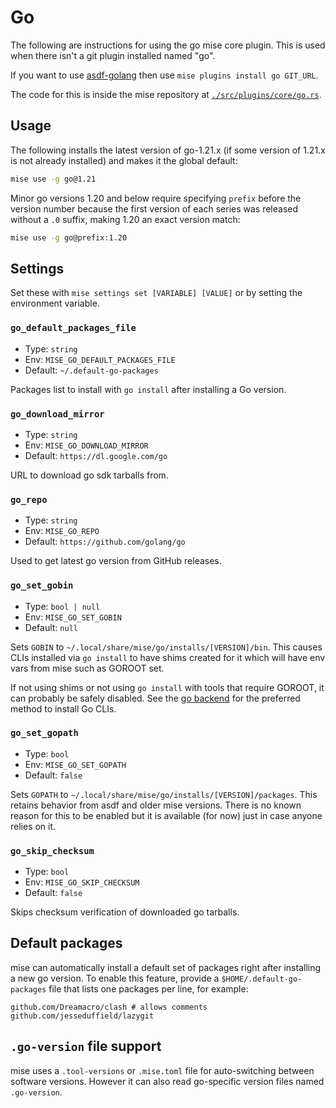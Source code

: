 # Go

The following are instructions for using the go mise core plugin. This is used when there isn't a
git plugin installed named "go".

If you want to use [asdf-golang](https://github.com/kennyp/asdf-golang)
then use `mise plugins install go GIT_URL`.

The code for this is inside the mise repository at
[`./src/plugins/core/go.rs`](https://github.com/jdx/mise/blob/main/src/plugins/core/go.rs).

## Usage

The following installs the latest version of go-1.21.x (if some version of 1.21.x is not already
installed) and makes it the global default:

```sh
mise use -g go@1.21
```

Minor go versions 1.20 and below require specifying `prefix` before the version number because the
first version of each series was released without a `.0` suffix, making 1.20 an exact version match:

```sh
mise use -g go@prefix:1.20
```

## Settings

Set these with `mise settings set [VARIABLE] [VALUE]` or by setting the environment variable.

### `go_default_packages_file`

- Type: `string`
- Env: `MISE_GO_DEFAULT_PACKAGES_FILE`
- Default: `~/.default-go-packages`

Packages list to install with `go install` after installing a Go version.

### `go_download_mirror`

- Type: `string`
- Env: `MISE_GO_DOWNLOAD_MIRROR`
- Default: `https://dl.google.com/go`

URL to download go sdk tarballs from.

### `go_repo`

- Type: `string`
- Env: `MISE_GO_REPO`
- Default: `https://github.com/golang/go`

Used to get latest go version from GitHub releases.

### `go_set_gobin`

- Type: `bool | null`
- Env: `MISE_GO_SET_GOBIN`
- Default: `null`

Sets `GOBIN` to `~/.local/share/mise/go/installs/[VERSION]/bin`. This causes CLIs installed via
`go install` to have shims created for it which will have env vars from mise such as GOROOT set.

If not using shims or not using `go install` with tools that require GOROOT, it can probably be
safely disabled. See the [go backend](https://mise.jdx.dev/dev-tools/backends/) for the preferred
method to install Go CLIs.

### `go_set_gopath` <Badge type="warning" text="deprecated" />

- Type: `bool`
- Env: `MISE_GO_SET_GOPATH`
- Default: `false`

Sets `GOPATH` to `~/.local/share/mise/go/installs/[VERSION]/packages`. This retains behavior from
asdf and older mise versions. There is no known reason for this to be enabled but it is available
(for now) just in case anyone relies on it.

### `go_skip_checksum`

- Type: `bool`
- Env: `MISE_GO_SKIP_CHECKSUM`
- Default: `false`

Skips checksum verification of downloaded go tarballs.

## Default packages

mise can automatically install a default set of packages right after installing a new go version.
To enable this feature, provide a `$HOME/.default-go-packages` file that lists one packages per
line, for example:

```text
github.com/Dreamacro/clash # allows comments
github.com/jesseduffield/lazygit
```

## `.go-version` file support

mise uses a `.tool-versions` or `.mise.toml` file for auto-switching between software versions.
However it can also read go-specific version files named `.go-version`.

